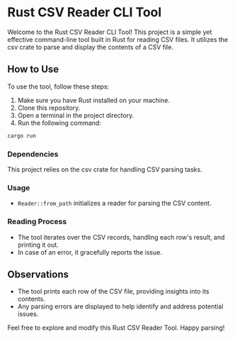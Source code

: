 # Rust CSV Reader CLI Tool

Welcome to the Rust CSV Reader CLI Tool! This project is a simple yet effective command-line tool built in Rust for reading CSV files. It utilizes the csv crate to parse and display the contents of a CSV file.

## How to Use

To use the tool, follow these steps:

1. Make sure you have Rust installed on your machine.
2. Clone this repository.
3. Open a terminal in the project directory.
4. Run the following command:

```bash
cargo run
```

### Dependencies

This project relies on the csv crate for handling CSV parsing tasks.

### Usage

- `Reader::from_path` initializes a reader for parsing the CSV content.

### Reading Process

- The tool iterates over the CSV records, handling each row's result, and printing it out.
- In case of an error, it gracefully reports the issue.

## Observations

- The tool prints each row of the CSV file, providing insights into its contents.
- Any parsing errors are displayed to help identify and address potential issues.

Feel free to explore and modify this Rust CSV Reader Tool. Happy parsing!
